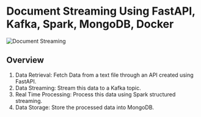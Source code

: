 # Document Streaming Using FastAPI, Kafka, Spark, MongoDB, Docker

![Document Streaming](https://github.com/user-attachments/assets/adffd5c7-8c5a-41d9-9782-11e52e7dac24)

## Overview
1. Data Retrieval: Fetch Data from a text file through an API created using FastAPI.
2. Data Streaming: Stream this data to a Kafka topic.
3. Real Time Processing: Process this data using Spark structured streaming.
4. Data Storage: Store the processed data into MongoDB.
